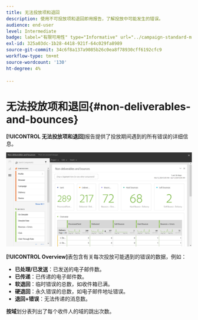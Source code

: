 ```yaml
---
title: 无法投放项和退回
description: 使用不可投放项和退回即用报告，了解投放中可能发生的错误。
audience: end-user
level: Intermediate
badge: label="有限可用性" type="Informative" url="../campaign-standard-migration-home.md" tooltip="仅限于Campaign Standard已迁移的用户"
exl-id: 325a03dc-1b28-4418-921f-64c029fa8989
source-git-commit: 34c6f8a137a9085b26c0ea8f78930cff6192cfc9
workflow-type: tm+mt
source-wordcount: '130'
ht-degree: 4%

---
```


# 无法投放项和退回{#non-deliverables-and-bounces}

**[!UICONTROL 无法投放项和退回]**&#x200B;报告提供了投放期间遇到的所有错误的详细信息。

![](assets/delivery_reports_7.png)

**[!UICONTROL Overview]**&#x200B;表包含有关每次投放可能遇到的错误的数据，例如：

* **已处理/已发送**：已发送的电子邮件数。
* **已传递**：已传递的电子邮件数。
* **软退回**：临时错误的总数，如收件箱已满。
* **硬退回**：永久错误的总数，如电子邮件地址错误。
* **退回+错误**：无法传递的消息数。

**按域**&#x200B;划分表列出了每个收件人的域的跳出次数。
